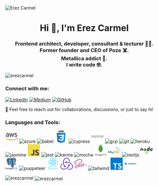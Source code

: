 <img src="https://media.licdn.com/dms/image/v2/D4D16AQEoTUMEWlI4-Q/profile-displaybackgroundimage-shrink_350_1400/profile-displaybackgroundimage-shrink_350_1400/0/1670339911935?e=1747872000&amp;v=beta&amp;t=3tCeY243CAIWbgI92QAPejOaVlTpLHvS4tSsxczyFYI" alt="Erez Carmel" id="ember578" class="full-width evi-image ember-view">

<h1 align="center">Hi 👋, I'm Erez Carmel</h1>
<h3 align="center">
  Frontend architect, developer, consultant & lecturer 🧑‍💻.<br>
  Former founder and CEO of Poze ☠️.<br>
  Metallica addict 🤘.<br>
  I write code 🤓.
</h3>

<p align="left"> <img src="https://komarev.com/ghpvc/?username=erezcarmel&label=Profile%20views&color=0e75b6&style=flat" alt="erezcarmel" /> </p>

<h3 align="left">Connect with me:</h3>

[![LinkedIn](https://img.shields.io/badge/LinkedIn-0A66C2?style=for-the-badge&logo=linkedin&logoColor=white)](https://www.linkedin.com/in/erezcarmel)
[![Medium](https://img.shields.io/badge/Medium-000000?style=for-the-badge&logo=medium&logoColor=white)](https://medium.com/@erezcarmel)
[![GitHub](https://img.shields.io/badge/GitHub-181717?style=for-the-badge&logo=github&logoColor=white)](https://github.com/erezcarmel)

💬 Feel free to reach out for collaborations, discussions, or just to say hi!

<h3 align="left">Languages and Tools:</h3>
<p align="left">
<img src="https://raw.githubusercontent.com/devicons/devicon/master/icons/amazonwebservices/amazonwebservices-original-wordmark.svg" alt="aws" width="40" height="40"/> 
<img src="https://www.vectorlogo.zone/logos/microsoft_azure/microsoft_azure-icon.svg" alt="azure" width="40" height="40"/> 
<img src="https://www.vectorlogo.zone/logos/babeljs/babeljs-icon.svg" alt="babel" width="40" height="40"/> 
<img src="https://raw.githubusercontent.com/devicons/devicon/master/icons/css3/css3-original-wordmark.svg" alt="css3" width="40" height="40"/> 
<img src="https://raw.githubusercontent.com/simple-icons/simple-icons/6e46ec1fc23b60c8fd0d2f2ff46db82e16dbd75f/icons/cypress.svg" alt="cypress" width="40" height="40"/> 
<img src="https://raw.githubusercontent.com/devicons/devicon/master/icons/express/express-original-wordmark.svg" alt="express" width="40" height="40"/> 
<img src="https://www.vectorlogo.zone/logos/google_cloud/google_cloud-icon.svg" alt="gcp" width="40" height="40"/> 
<img src="https://www.vectorlogo.zone/logos/git-scm/git-scm-icon.svg" alt="git" width="40" height="40"/> 
<img src="https://www.vectorlogo.zone/logos/heroku/heroku-icon.svg" alt="heroku" width="40" height="40"/> 
<img src="https://www.vectorlogo.zone/logos/jasmine/jasmine-icon.svg" alt="jasmine" width="40" height="40"/> 
<img src="https://raw.githubusercontent.com/devicons/devicon/master/icons/javascript/javascript-original.svg" alt="javascript" width="40" height="40"/> 
<img src="https://www.vectorlogo.zone/logos/jestjsio/jestjsio-icon.svg" alt="jest" width="40" height="40"/> 
<img src="https://raw.githubusercontent.com/detain/svg-logos/780f25886640cef088af994181646db2f6b1a3f8/svg/karma.svg" alt="karma" width="40" height="40"/> 
<img src="https://www.vectorlogo.zone/logos/mochajs/mochajs-icon.svg" alt="mocha" width="40" height="40"/> 
<img src="https://raw.githubusercontent.com/devicons/devicon/master/icons/mongodb/mongodb-original-wordmark.svg" alt="mongodb" width="40" height="40"/> 
<img src="https://raw.githubusercontent.com/devicons/devicon/master/icons/mysql/mysql-original-wordmark.svg" alt="mysql" width="40" height="40"/> 
<img src="https://cdn.worldvectorlogo.com/logos/nextjs-2.svg" alt="nextjs" width="40" height="40"/> 
<img src="https://raw.githubusercontent.com/devicons/devicon/master/icons/nodejs/nodejs-original-wordmark.svg" alt="nodejs" width="40" height="40"/> 
<img src="https://raw.githubusercontent.com/devicons/devicon/master/icons/postgresql/postgresql-original-wordmark.svg" alt="postgresql" width="40" height="40"/> 
<img src="https://www.vectorlogo.zone/logos/pptrdev/pptrdev-official.svg" alt="puppeteer" width="40" height="40"/> 
<img src="https://raw.githubusercontent.com/devicons/devicon/master/icons/react/react-original-wordmark.svg" alt="react" width="40" height="40"/> 
<img src="https://raw.githubusercontent.com/devicons/devicon/master/icons/redux/redux-original.svg" alt="redux" width="40" height="40"/> 
<img src="https://raw.githubusercontent.com/devicons/devicon/master/icons/sass/sass-original.svg" alt="sass" width="40" height="40"/> 
<img src="https://www.vectorlogo.zone/logos/tailwindcss/tailwindcss-icon.svg" alt="tailwind" width="40" height="40"/> 
<img src="https://raw.githubusercontent.com/devicons/devicon/master/icons/typescript/typescript-original.svg" alt="typescript" width="40" height="40"/> 
<img src="https://raw.githubusercontent.com/devicons/devicon/d00d0969292a6569d45b06d3f350f463a0107b0d/icons/webpack/webpack-original-wordmark.svg" alt="webpack" width="40" height="40"/>   
</p>

<p><img align="left" src="https://github-readme-stats.vercel.app/api/top-langs?username=erezcarmel&show_icons=true&locale=en&layout=compact" alt="erezcarmel" height="195"/></p>

<p>&nbsp;<img align="center" src="https://github-readme-stats.vercel.app/api?username=erezcarmel&show_icons=true&locale=en" alt="erezcarmel" height="195"/></p>
